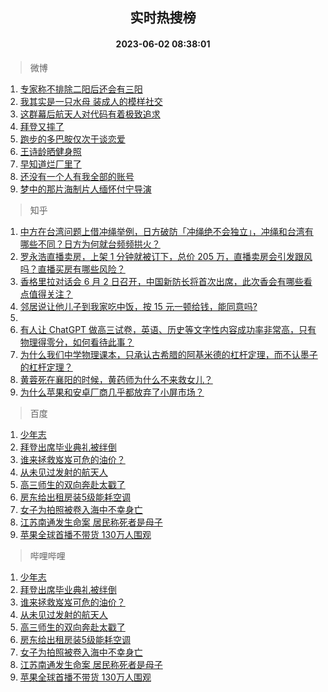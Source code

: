 <div align="center"><h2>实时热搜榜</h2><h4>2023-06-02 08:38:01</h4></div>

> 微博  

1. [专家称不排除二阳后还会有三阳](https://s.weibo.com/weibo?q=%23%E4%B8%93%E5%AE%B6%E7%A7%B0%E4%B8%8D%E6%8E%92%E9%99%A4%E4%BA%8C%E9%98%B3%E5%90%8E%E8%BF%98%E4%BC%9A%E6%9C%89%E4%B8%89%E9%98%B3%23&t=31&band_rank=1&Refer=top)<br />
2. [我其实是一只水母 装成人的模样社交](https://s.weibo.com/weibo?q=%E6%88%91%E5%85%B6%E5%AE%9E%E6%98%AF%E4%B8%80%E5%8F%AA%E6%B0%B4%E6%AF%8D%20%E8%A3%85%E6%88%90%E4%BA%BA%E7%9A%84%E6%A8%A1%E6%A0%B7%E7%A4%BE%E4%BA%A4&t=31&band_rank=2&Refer=top)<br />
3. [这群幕后航天人对代码有着极致追求](https://s.weibo.com/weibo?q=%23%E8%BF%99%E7%BE%A4%E5%B9%95%E5%90%8E%E8%88%AA%E5%A4%A9%E4%BA%BA%E5%AF%B9%E4%BB%A3%E7%A0%81%E6%9C%89%E7%9D%80%E6%9E%81%E8%87%B4%E8%BF%BD%E6%B1%82%23&t=31&band_rank=3&Refer=top)<br />
4. [拜登又摔了](https://s.weibo.com/weibo?q=%23%E6%8B%9C%E7%99%BB%E5%8F%88%E6%91%94%E4%BA%86%23&t=31&band_rank=4&Refer=top)<br />
5. [跑步的多巴胺仅次于谈恋爱](https://s.weibo.com/weibo?q=%E8%B7%91%E6%AD%A5%E7%9A%84%E5%A4%9A%E5%B7%B4%E8%83%BA%E4%BB%85%E6%AC%A1%E4%BA%8E%E8%B0%88%E6%81%8B%E7%88%B1&t=31&band_rank=5&Refer=top)<br />
6. [王诗龄晒健身照](https://s.weibo.com/weibo?q=%23%E7%8E%8B%E8%AF%97%E9%BE%84%E6%99%92%E5%81%A5%E8%BA%AB%E7%85%A7%23&t=31&band_rank=6&Refer=top)<br />
7. [早知道烂厂里了](https://s.weibo.com/weibo?q=%E6%97%A9%E7%9F%A5%E9%81%93%E7%83%82%E5%8E%82%E9%87%8C%E4%BA%86&t=31&band_rank=7&Refer=top)<br />
8. [还没有一个人有我全部的账号](https://s.weibo.com/weibo?q=%E8%BF%98%E6%B2%A1%E6%9C%89%E4%B8%80%E4%B8%AA%E4%BA%BA%E6%9C%89%E6%88%91%E5%85%A8%E9%83%A8%E7%9A%84%E8%B4%A6%E5%8F%B7&t=31&band_rank=8&Refer=top)<br />
9. [梦中的那片海制片人缅怀付宁导演](https://s.weibo.com/weibo?q=%23%E6%A2%A6%E4%B8%AD%E7%9A%84%E9%82%A3%E7%89%87%E6%B5%B7%E5%88%B6%E7%89%87%E4%BA%BA%E7%BC%85%E6%80%80%E4%BB%98%E5%AE%81%E5%AF%BC%E6%BC%94%23&t=31&band_rank=9&Refer=top)<br />

> 知乎  

1. [中方在台湾问题上借冲绳举例，日方破防「冲绳绝不会独立」，冲绳和台湾有哪些不同？日方为何就台频频拱火？](https://www.zhihu.com/question/604246792)<br />
2. [罗永浩直播卖房，上架 1 分钟就被订下，总价 205 万，直播卖房会引发跟风吗？直播买房有哪些风险？](https://www.zhihu.com/question/604265383)<br />
3. [香格里拉对话会 6 月 2 日召开，中国新防长将首次出席，此次香会有哪些看点值得关注？](https://www.zhihu.com/question/604227433)<br />
4. [邻居说让他儿子到我家吃中饭，按 15 元一顿给钱，能同意吗?](https://www.zhihu.com/question/603469319)<br />
5. []()<br />
6. [有人让 ChatGPT 做高三试卷，英语、历史等文字性内容成功率非常高，只有物理得零分，如何看待此事？](https://www.zhihu.com/question/604261512)<br />
7. [为什么我们中学物理课本，只承认古希腊的阿基米德的杠杆定理，而不认墨子的杠杆定理？](https://www.zhihu.com/question/603979051)<br />
8. [黄蓉死在襄阳的时候，黄药师为什么不来救女儿？](https://www.zhihu.com/question/598195157)<br />
9. [为什么苹果和安卓厂商几乎都放弃了小屏市场？](https://www.zhihu.com/question/603801469)<br />

> 百度  

1. [少年志](https://www.baidu.com/s?wd=%E5%B0%91%E5%B9%B4%E5%BF%97&sa=fyb_news&rsv_dl=fyb_news)<br />
2. [拜登出席毕业典礼被绊倒](https://www.baidu.com/s?wd=%E6%8B%9C%E7%99%BB%E5%87%BA%E5%B8%AD%E6%AF%95%E4%B8%9A%E5%85%B8%E7%A4%BC%E8%A2%AB%E7%BB%8A%E5%80%92&sa=fyb_news&rsv_dl=fyb_news)<br />
3. [谁来拯救岌岌可危的油价？](https://www.baidu.com/s?wd=%E8%B0%81%E6%9D%A5%E6%8B%AF%E6%95%91%E5%B2%8C%E5%B2%8C%E5%8F%AF%E5%8D%B1%E7%9A%84%E6%B2%B9%E4%BB%B7%EF%BC%9F&sa=fyb_news&rsv_dl=fyb_news)<br />
4. [从未见过发射的航天人](https://www.baidu.com/s?wd=%E4%BB%8E%E6%9C%AA%E8%A7%81%E8%BF%87%E5%8F%91%E5%B0%84%E7%9A%84%E8%88%AA%E5%A4%A9%E4%BA%BA&sa=fyb_news&rsv_dl=fyb_news)<br />
5. [高三师生的双向奔赴太戳了](https://www.baidu.com/s?wd=%E9%AB%98%E4%B8%89%E5%B8%88%E7%94%9F%E7%9A%84%E5%8F%8C%E5%90%91%E5%A5%94%E8%B5%B4%E5%A4%AA%E6%88%B3%E4%BA%86&sa=fyb_news&rsv_dl=fyb_news)<br />
6. [房东给出租房装5级能耗空调](https://www.baidu.com/s?wd=%E6%88%BF%E4%B8%9C%E7%BB%99%E5%87%BA%E7%A7%9F%E6%88%BF%E8%A3%855%E7%BA%A7%E8%83%BD%E8%80%97%E7%A9%BA%E8%B0%83&sa=fyb_news&rsv_dl=fyb_news)<br />
7. [女子为拍照被卷入海中不幸身亡](https://www.baidu.com/s?wd=%E5%A5%B3%E5%AD%90%E4%B8%BA%E6%8B%8D%E7%85%A7%E8%A2%AB%E5%8D%B7%E5%85%A5%E6%B5%B7%E4%B8%AD%E4%B8%8D%E5%B9%B8%E8%BA%AB%E4%BA%A1&sa=fyb_news&rsv_dl=fyb_news)<br />
8. [江苏南通发生命案 居民称死者是母子](https://www.baidu.com/s?wd=%E6%B1%9F%E8%8B%8F%E5%8D%97%E9%80%9A%E5%8F%91%E7%94%9F%E5%91%BD%E6%A1%88+%E5%B1%85%E6%B0%91%E7%A7%B0%E6%AD%BB%E8%80%85%E6%98%AF%E6%AF%8D%E5%AD%90&sa=fyb_news&rsv_dl=fyb_news)<br />
9. [苹果全球首播不带货 130万人围观](https://www.baidu.com/s?wd=%E8%8B%B9%E6%9E%9C%E5%85%A8%E7%90%83%E9%A6%96%E6%92%AD%E4%B8%8D%E5%B8%A6%E8%B4%A7+130%E4%B8%87%E4%BA%BA%E5%9B%B4%E8%A7%82&sa=fyb_news&rsv_dl=fyb_news)<br />

> 哔哩哔哩  

1. [少年志](https://www.baidu.com/s?wd=%E5%B0%91%E5%B9%B4%E5%BF%97&sa=fyb_news&rsv_dl=fyb_news)<br />
2. [拜登出席毕业典礼被绊倒](https://www.baidu.com/s?wd=%E6%8B%9C%E7%99%BB%E5%87%BA%E5%B8%AD%E6%AF%95%E4%B8%9A%E5%85%B8%E7%A4%BC%E8%A2%AB%E7%BB%8A%E5%80%92&sa=fyb_news&rsv_dl=fyb_news)<br />
3. [谁来拯救岌岌可危的油价？](https://www.baidu.com/s?wd=%E8%B0%81%E6%9D%A5%E6%8B%AF%E6%95%91%E5%B2%8C%E5%B2%8C%E5%8F%AF%E5%8D%B1%E7%9A%84%E6%B2%B9%E4%BB%B7%EF%BC%9F&sa=fyb_news&rsv_dl=fyb_news)<br />
4. [从未见过发射的航天人](https://www.baidu.com/s?wd=%E4%BB%8E%E6%9C%AA%E8%A7%81%E8%BF%87%E5%8F%91%E5%B0%84%E7%9A%84%E8%88%AA%E5%A4%A9%E4%BA%BA&sa=fyb_news&rsv_dl=fyb_news)<br />
5. [高三师生的双向奔赴太戳了](https://www.baidu.com/s?wd=%E9%AB%98%E4%B8%89%E5%B8%88%E7%94%9F%E7%9A%84%E5%8F%8C%E5%90%91%E5%A5%94%E8%B5%B4%E5%A4%AA%E6%88%B3%E4%BA%86&sa=fyb_news&rsv_dl=fyb_news)<br />
6. [房东给出租房装5级能耗空调](https://www.baidu.com/s?wd=%E6%88%BF%E4%B8%9C%E7%BB%99%E5%87%BA%E7%A7%9F%E6%88%BF%E8%A3%855%E7%BA%A7%E8%83%BD%E8%80%97%E7%A9%BA%E8%B0%83&sa=fyb_news&rsv_dl=fyb_news)<br />
7. [女子为拍照被卷入海中不幸身亡](https://www.baidu.com/s?wd=%E5%A5%B3%E5%AD%90%E4%B8%BA%E6%8B%8D%E7%85%A7%E8%A2%AB%E5%8D%B7%E5%85%A5%E6%B5%B7%E4%B8%AD%E4%B8%8D%E5%B9%B8%E8%BA%AB%E4%BA%A1&sa=fyb_news&rsv_dl=fyb_news)<br />
8. [江苏南通发生命案 居民称死者是母子](https://www.baidu.com/s?wd=%E6%B1%9F%E8%8B%8F%E5%8D%97%E9%80%9A%E5%8F%91%E7%94%9F%E5%91%BD%E6%A1%88+%E5%B1%85%E6%B0%91%E7%A7%B0%E6%AD%BB%E8%80%85%E6%98%AF%E6%AF%8D%E5%AD%90&sa=fyb_news&rsv_dl=fyb_news)<br />
9. [苹果全球首播不带货 130万人围观](https://www.baidu.com/s?wd=%E8%8B%B9%E6%9E%9C%E5%85%A8%E7%90%83%E9%A6%96%E6%92%AD%E4%B8%8D%E5%B8%A6%E8%B4%A7+130%E4%B8%87%E4%BA%BA%E5%9B%B4%E8%A7%82&sa=fyb_news&rsv_dl=fyb_news)<br />
